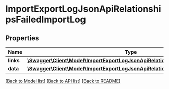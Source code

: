 # ImportExportLogJsonApiRelationshipsFailedImportLog

## Properties
Name | Type | Description | Notes
------------ | ------------- | ------------- | -------------
**links** | [**\Swagger\Client\Model\ImportExportLogJsonApiRelationshipsFailedImportLogLinks**](ImportExportLogJsonApiRelationshipsFailedImportLogLinks.md) |  | [optional] 
**data** | [**\Swagger\Client\Model\ImportExportLogJsonApiRelationshipsFailedImportLogData**](ImportExportLogJsonApiRelationshipsFailedImportLogData.md) |  | [optional] 

[[Back to Model list]](../../README.md#documentation-for-models) [[Back to API list]](../../README.md#documentation-for-api-endpoints) [[Back to README]](../../README.md)

